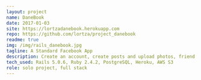 ```yaml
---
layout: project
name: DaneBook
date: 2017-01-03
site: https://lortzadanebook.herokuapp.com
repo: https://github.com/lortza/project_danebook
readme: true
img: /img/rails_danebook.jpg
tagline: A Standard Facebook App
description: Create an account, create posts and upload photos, friend and unfriend people, like and unlike posts and comments. It's a FakeBook with image hosting on AWS, and a bunch of seeded profiles from movie characters. It's rocking polymorphic associations and some nifty metaprogramming.
tech_used: Rails 5.0.6, Ruby 2.4.2, PostgreSQL, Heroku, AWS S3
role: solo project, full stack
---
```

